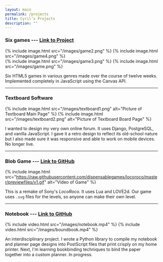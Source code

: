 ```yaml
---
layout: main
permalink: /projects
title: Cyril’s Projects
description: ""
---
```


### Six games --- [Link to Project](https://chilitrumpet.gitlab.io)

<div class="row">
{% include image.html src="/images/game2.png" %}
{% include image.html src="/images/game4.png" %}
</div>
<div class="row">
{% include image.html src="/images/game3.png" %}
{% include image.html src="/images/game.png" %}
</div>

Six HTML5 games in various genres made over the course of twelve weeks. Implemented completely in JavaScript using the Canvas API.

---

### Textboard Software

{% include image.html src="/images/textboard1.png" alt="Picture of Textboard Main Page" %}
{% include image.html src="/images/textboard2.png" alt="Picture of Textboard Board Page" %}

I wanted to design my very own online forum. It uses Django, PostgreSQL, and vanilla JavaScript. I gave it a retro design to reflect its old-school nature but I also made sure it was responsive and able to work on mobile devices. No longer live.

---

### Blob Game --- [Link to GitHub](https://github.com/dispensablegames/locoroco)

{% include image.html src="https://raw.githubusercontent.com/dispensablegames/locoroco/master/previewfiles/v1.gif" alt="Video of Game" %}

This is a remake of Sony's *LocoRoco*. It uses Lua and LOVE2d. Our game uses `.svg` files for the levels, so anyone can make their own level. 

---

### Notebook --- [Link to GitHub](https://github.com/cglzhng/planner)

{% include video.html src="/images/notebook.mp4" %}
{% include video.html src="/images/boundbook.mp4" %}

An interdisciplinary project. I wrote a Python library to compile my notebook and planner page designs into PostScript files that print crisply on my home printer. Next, I'm learning bookbinding techniques to bind the paper together into a custom planner. In progress.


